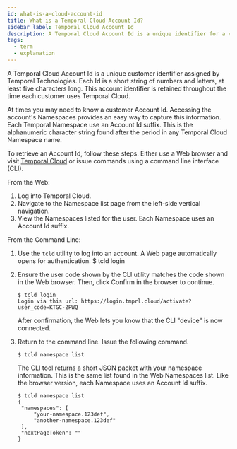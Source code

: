 ```yaml
---
id: what-is-a-cloud-account-id
title: What is a Temporal Cloud Account Id?
sidebar_label: Temporal Cloud Account Id
description: A Temporal Cloud Account Id is a unique identifier for a customer.
tags:
  - term
  - explanation
---
```



A Temporal Cloud Account Id is a unique customer identifier assigned by Temporal Technologies.
Each Id is a short string of numbers and letters, at least five characters long.
This account identifier is retained throughout the time each customer uses Temporal Cloud.

At times you may need to know a customer Account Id.
Accessing the account's Namespaces provides an easy way to capture this information.
Each Temporal Namespace use an Account Id suffix.
This is the alphanumeric character string found after the period in any Temporal Cloud Namespace name.

To retrieve an Account Id, follow these steps.
Either use a Web browser and visit [Temporal Cloud](https://cloud.temporal.io) or issue commands using a command line interface (CLI).

From the Web:

1. Log into Temporal Cloud.
2. Navigate to the Namespace list page from the left-side vertical navigation. 
3. View the Namespaces listed for the user. 
   Each Namespace uses an Account Id suffix.

From the Command Line:

1. Use the `tcld` utility to log into an account.
   A Web page automatically opens for authentication.
       $ tcld login

2. Ensure the user code shown by the CLI utility matches the code shown in the Web browser.
   Then, click Confirm in the browser to continue.

       $ tcld login
       Login via this url: https://login.tmprl.cloud/activate?user_code=KTGC-ZPWQ

   After confirmation, the Web lets you know that the CLI "device" is now connected.

4. Return to the command line.
   Issue the following command.

       $ tcld namespace list

   The CLI tool returns a short JSON packet with your namespace information. 
   This is the same list found in the Web Namespaces list.
   Like the browser version, each Namespace uses an Account Id suffix.

       $ tcld namespace list
       {
   	    "namespaces": [
       		"your-namespace.123def",
       		"another-namespace.123def"
   	    ],
       	"nextPageToken": ""
       }



